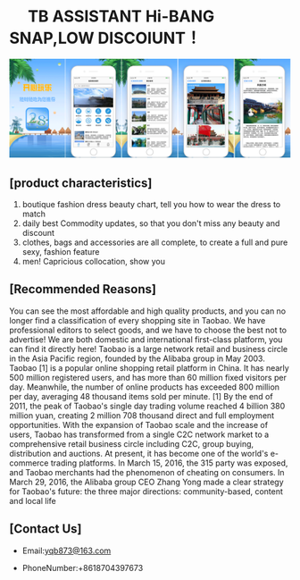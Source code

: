 #       TB ASSISTANT Hi-BANG SNAP,LOW DISCOIUNT！

![](https://github.com/lilaiwei1236/Lucky/blob/master/secnic.png)

## [product characteristics]

1. boutique fashion dress beauty chart, tell you how to wear the dress to match
2. daily best Commodity updates, so that you don't miss any beauty and discount
3. clothes, bags and accessories are all complete, to create a full and pure sexy, fashion feature
4. men! Capricious collocation, show you


## [Recommended Reasons]

You can see the most affordable and high quality products, and you can no longer find a classification of every shopping site in Taobao. We have professional editors to select goods, and we have to choose the best not to advertise! We are both domestic and international first-class platform, you can find it directly here!
Taobao is a large network retail and business circle in the Asia Pacific region, founded by the Alibaba group in May 2003. Taobao [1] is a popular online shopping retail platform in China. It has nearly 500 million registered users, and has more than 60 million fixed visitors per day. Meanwhile, the number of online products has exceeded 800 million per day, averaging 48 thousand items sold per minute. [1]
By the end of 2011, the peak of Taobao's single day trading volume reached 4 billion 380 million yuan, creating 2 million 708 thousand direct and full employment opportunities. With the expansion of Taobao scale and the increase of users, Taobao has transformed from a single C2C network market to a comprehensive retail business circle including C2C, group buying, distribution and auctions. At present, it has become one of the world's e-commerce trading platforms.
In March 15, 2016, the 315 party was exposed, and Taobao merchants had the phenomenon of cheating on consumers.
In March 29, 2016, the Alibaba group CEO Zhang Yong made a clear strategy for Taobao's future: the three major directions: community-based, content and local life

## [Contact Us]

* Email:yqb873@163.com

* PhoneNumber:+8618704397673


